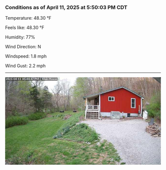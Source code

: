 ### Conditions as of April 11, 2025 at 5:50:03 PM CDT 

Temperature: 48.30 &deg;F

Feels like: 48.30 &deg;F

Humidity: 77%

Wind Direction: N

Windspeed: 1.8 mph

Wind Gust: 2.2 mph

---

<img src="./images/latest.jpeg"/>

